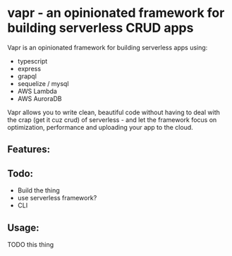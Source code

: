 # vapr - an opinionated framework for building serverless CRUD apps
Vapr is an opinionated framework for building serverless apps using:
  - typescript
  - express
  - grapql
  - sequelize / mysql
  - AWS Lambda
  - AWS AuroraDB

Vapr allows you to write clean, beautiful code without having to deal with the crap (get it cuz crud) of serverless - and let the framework focus on optimization, performance and uploading your app to the cloud.

## Features:

## Todo:
- Build the thing
- use serverless framework?
- CLI

## Usage: 
TODO this thing
